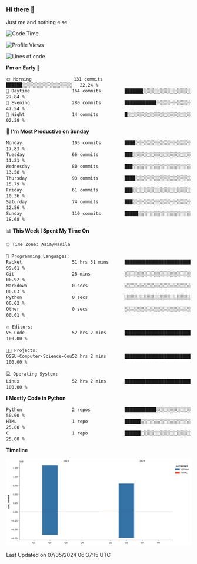 ### Hi there 👋

Just me and nothing else


<!--START_SECTION:waka-->
![Code Time](http://img.shields.io/badge/Code%20Time-243%20hrs%2015%20mins-blue)

![Profile Views](http://img.shields.io/badge/Profile%20Views-9-blue)

![Lines of code](https://img.shields.io/badge/From%20Hello%20World%20I%27ve%20Written-2.1%20million%20lines%20of%20code-blue)

**I'm an Early 🐤** 

```text
🌞 Morning                131 commits         ██████░░░░░░░░░░░░░░░░░░░   22.24 % 
🌆 Daytime                164 commits         ███████░░░░░░░░░░░░░░░░░░   27.84 % 
🌃 Evening                280 commits         ████████████░░░░░░░░░░░░░   47.54 % 
🌙 Night                  14 commits          █░░░░░░░░░░░░░░░░░░░░░░░░   02.38 % 
```
📅 **I'm Most Productive on Sunday** 

```text
Monday                   105 commits         ████░░░░░░░░░░░░░░░░░░░░░   17.83 % 
Tuesday                  66 commits          ███░░░░░░░░░░░░░░░░░░░░░░   11.21 % 
Wednesday                80 commits          ███░░░░░░░░░░░░░░░░░░░░░░   13.58 % 
Thursday                 93 commits          ████░░░░░░░░░░░░░░░░░░░░░   15.79 % 
Friday                   61 commits          ███░░░░░░░░░░░░░░░░░░░░░░   10.36 % 
Saturday                 74 commits          ███░░░░░░░░░░░░░░░░░░░░░░   12.56 % 
Sunday                   110 commits         █████░░░░░░░░░░░░░░░░░░░░   18.68 % 
```


📊 **This Week I Spent My Time On** 

```text
🕑︎ Time Zone: Asia/Manila

💬 Programming Languages: 
Racket                   51 hrs 31 mins      █████████████████████████   99.01 % 
Git                      28 mins             ░░░░░░░░░░░░░░░░░░░░░░░░░   00.92 % 
Markdown                 0 secs              ░░░░░░░░░░░░░░░░░░░░░░░░░   00.03 % 
Python                   0 secs              ░░░░░░░░░░░░░░░░░░░░░░░░░   00.02 % 
Other                    0 secs              ░░░░░░░░░░░░░░░░░░░░░░░░░   00.01 % 

🔥 Editors: 
VS Code                  52 hrs 2 mins       █████████████████████████   100.00 % 

🐱‍💻 Projects: 
OSSU-Computer-Science-Cou52 hrs 2 mins       █████████████████████████   100.00 % 

💻 Operating System: 
Linux                    52 hrs 2 mins       █████████████████████████   100.00 % 
```

**I Mostly Code in Python** 

```text
Python                   2 repos             ████████████░░░░░░░░░░░░░   50.00 % 
HTML                     1 repo              ██████░░░░░░░░░░░░░░░░░░░   25.00 % 
C                        1 repo              ██████░░░░░░░░░░░░░░░░░░░   25.00 % 
```



**Timeline**

![Lines of Code chart](https://raw.githubusercontent.com/brutist/brutist/main/assets/bar_graph.png)


 Last Updated on 07/05/2024 06:37:15 UTC
<!--END_SECTION:waka-->
